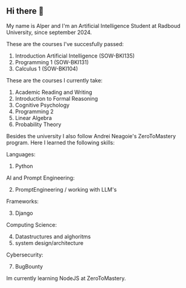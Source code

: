 ## Hi there 👋

My name is Alper and I'm an Artificial Intelligence Student at Radboud University, since september 2024. 

These are the courses I've succesfully passed:
  1. Introduction Artificial Intelligence (SOW-BKI135)
  2. Programming 1 (SOW-BKI131)
  3. Calculus 1 (SOW-BKI104)

These are the courses I currently take:
1. Academic Reading and Writing
2. Introduction to Formal Reasoning
3. Cognitive Psychology
4. Programming 2
5. Linear Algebra
6. Probability Theory


Besides the university I also follow Andrei Neagoie's ZeroToMastery program. Here I learned the following skills:

Languages:
 1. Python

AI and Prompt Engineering:

 2. PromptEngineering / working with LLM's
  
Frameworks:

 3. Django
  
Computing Science:

 4. Datastructures and alghoritms
 5. system design/architecture 
  
Cybersecurity:

7. BugBounty

Im currently learning NodeJS at ZeroToMastery.

<!--
**Appie0904/appie0904** is a ✨ _special_ ✨ repository because its `README.md` (this file) appears on your GitHub profile.

Here are some ideas to get you started:

- 🔭 I’m currently working on ...
- 🌱 I’m currently learning ...
- 👯 I’m looking to collaborate on ...
- 🤔 I’m looking for help with ...
- 💬 Ask me about ...
- 📫 How to reach me: ...
- 😄 Pronouns: ...
- ⚡ Fun fact: ...
-->
